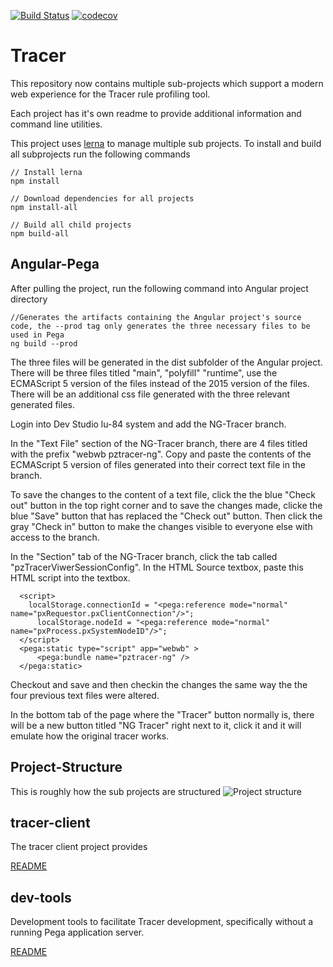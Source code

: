 [![Build Status](https://travis-ci.org/pegasystems/tracer-client.svg?branch=master)](https://travis-ci.org/pegasystems/tracer-client)
[![codecov](https://codecov.io/gh/pegasystems/tracer-client/branch/master/graph/badge.svg)](https://codecov.io/gh/pegasystems/tracer-client)

# Tracer

This repository now contains multiple sub-projects which support a modern 
web experience for the Tracer rule profiling tool.

Each project has it's own readme to provide additional information and
command line utilities.

This project uses [lerna](https://lerna.js.org/) to manage multiple sub projects. To install and build
all subprojects run the following commands

```
// Install lerna
npm install 

// Download dependencies for all projects
npm install-all

// Build all child projects
npm build-all
```
## Angular-Pega

After pulling the project, run the following command into Angular project directory
```
//Generates the artifacts containing the Angular project's source code, the --prod tag only generates the three necessary files to be used in Pega
ng build --prod
```
The three files will be generated in the dist subfolder of the Angular project. There will be three files titled "main", "polyfill"
"runtime", use the ECMAScript 5 version of the files instead of the 2015 version of the files. There will be an additional css file generated with the three relevant generated files. 

Login into Dev Studio lu-84 system and add the NG-Tracer branch. 

In the "Text File" section of the NG-Tracer branch, there are 4 files titled with the prefix "webwb pztracer-ng". Copy and paste the contents of the ECMAScript 5 version of files generated into their correct text file in the branch. 

  To save the changes to the content of a text file, click the the blue "Check out" button in the top right corner and to save the
  changes made, clicke the blue "Save" button that has replaced the "Check out" button. Then click the gray "Check in" button
  to make the changes visible to everyone else with access to the branch. 

In the "Section" tab of the NG-Tracer branch, click the tab called "pzTracerViwerSessionConfig". In the HTML Source textbox, paste this HTML script into the textbox.
```
  <script>
    localStorage.connectionId = "<pega:reference mode="normal" name="pxRequestor.pxClientConnection"/>";
      localStorage.nodeId = "<pega:reference mode="normal" name="pxProcess.pxSystemNodeID"/>";
  </script>
  <pega:static type="script" app="webwb" >
	  <pega:bundle name="pztracer-ng" />
  </pega:static>
```

Checkout and save and then checkin the changes the same way the the four previous text files were altered. 

In the bottom tab of the page where the "Tracer" button normally is, there will be a new button titled "NG Tracer" right next to it, click it and it will emulate how the original tracer works. 


## Project-Structure
This is roughly how the sub projects are structured
![Project structure](https://user-images.githubusercontent.com/83574/59567501-b88a0000-903c-11e9-98b7-df1dbd4a65c6.png "Project structure")



## tracer-client
The tracer client project provides 

[README](https://github.com/pegasystems/tracer-client/tree/master/tracer-client)

## dev-tools 
Development tools to facilitate Tracer development, specifically without
a running Pega application server.

[README](https://github.com/pegasystems/tracer-client/tree/master/tracer-client)
